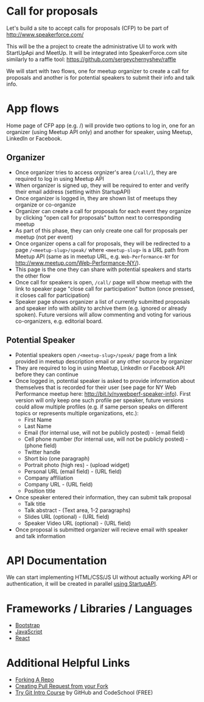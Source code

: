# Call for proposals

Let's build a site to accept calls for proposals (CFP) to be part of http://www.speakerforce.com/

This will be the a project to create the administrative UI to work with StartUpApi and MeetUp.
It will be integrated into SpeakerForce.com site similarly to a raffle tool:
https://github.com/sergeychernyshev/raffle

We will start with two flows, one for meetup organizer to create a call for proposals and another is for potential speakers to submit their info and talk info.

# App flows

Home page of CFP app (e.g. /) will provide two options to log in, one for an organizer (using Meetup API only) and another for speaker, using Meetup, LinkedIn or Facebook.

## Organizer
* Once organizer tries to access orgnizer's area (```/call/```), they are required to log in using Meetup API
* When organizer is signed up, they will be required to enter and verify their email address (setting within StartupAPI)
* Once organizer is logged in, they are shown list of meetups they organize or co-organize
* Organizer can create a call for proposals for each event they organize by clicking "open call for proposals" button next to corresponding meetup
 * As part of this phase, they can only create one call for proposals per meetup (not per event)
* Once organizer opens a call for proposals, they will be redirected to a page ```/<meetup-slug>/speak/``` where ```<meetup-slug>``` is a URL path from Meetup API (same as in meetup URL, e.g. ```Web-Performance-NY``` for http://www.meetup.com/Web-Performance-NY/).
 * This page is the one they can share with potential speakers and starts the other flow
* Once call for speakers is open, ```/call/``` page will show meetup with the link to speaker page "close call for participation" button (once pressed, it closes call for participation)
* Speaker page shows organizer a list of currently submitted proposals and speaker info with ability to archive them (e.g. ignored or already spoken). Future versions will allow commenting and voting for various co-organizers, e.g. editorial board.

## Potential Speaker
* Potential speakers open ```/<meetup-slug>/speak/``` page from a link provided in meetup description email or any other source by organizer
* They are required to log in using Meetup, LinkedIn or Facebook API before they can continue
* Once logged in, potential speaker is asked to provide information about themselves that is recorded for their user (see page for NY Web Performance meetup here: http://bit.ly/nywebperf-speaker-info). First version will only keep one such profile per speaker, future versions could allow multiple profiles (e.g. if same person speaks on different topics or represents multiple organizations, etc.):
  * First Name
  * Last Name
  * Email (for internal use, will not be publicly posted) - (email field)
  * Cell phone number (for internal use, will not be publicly posted) - (phone field)
  * Twitter handle
  * Short bio (one paragraph)
  * Portrait photo (high res) - (upload widget)
  * Personal URL (email field) - (URL field)
  * Company affiliation
  * Company URL - (URL field)
  * Position title
* Once speaker entered their information, they can submit talk proposal
  * Talk title
  * Talk abstract  - (Text area, 1-2 paragraphs)
  * Slides URL (optional) - (URL field)
  * Speaker Video URL (optional) - (URL field)
* Once proposal is submitted organizer will recieve email with speaker and talk information

# API Documentation
We can start implementing HTML/CSS/JS UI without actually working API or authentication, it will be created in parallel [using StartupAPI](https://github.com/StartupAPI/users/wiki/REST-APIs).

# Frameworks / Libraries / Languages
  * [Bootstrap](http://getbootstrap.com)
  * [JavaScript](https://developer.mozilla.org/en-US/docs/Web/JavaScript)
  * [React](https://facebook.github.io/react/)

# Additional Helpful Links 

  * [Forking A Repo](https://help.github.com/articles/fork-a-repo/)
  * [Creating Pull Request from your Fork](https://help.github.com/articles/creating-a-pull-request-from-a-fork/)
  * [Try Git Intro Course](https://try.github.io/) by GitHub and CodeSchool (FREE)
 
